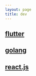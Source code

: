 ```yaml
---
layout: page
title: dev
---
```


## [flutter](https://minias.github.io/tag/flutter/)

## [golang](https://minias.github.io/tag/go/)

## [react.js](https://minias.github.io/tag/react/)
